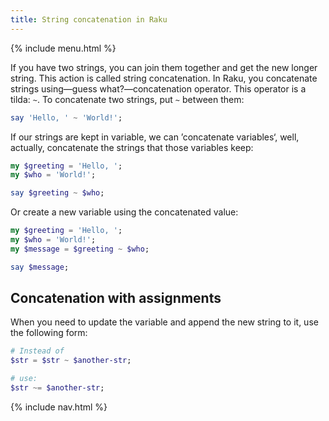 ```yaml
---
title: String concatenation in Raku
---
```


{% include menu.html %}

If you have two strings, you can join them together and get the new longer string. This action is called string concatenation. In Raku, you concatenate strings using—guess what?—concatenation operator. This operator is a tilda: `~`. To concatenate two strings, put `~` between them:

```raku
say 'Hello, ' ~ 'World!';
```

If our strings are kept in variable, we can ’concatenate variables‘, well, actually, concatenate the strings that those variables keep:

```raku
my $greeting = 'Hello, ';
my $who = 'World!';

say $greeting ~ $who;
```

Or create a new variable using the concatenated value:

```raku
my $greeting = 'Hello, ';
my $who = 'World!';
my $message = $greeting ~ $who;

say $message;
```

## Concatenation with assignments

When you need to update the variable and append the new string to it, use the following form:

```raku
# Instead of 
$str = $str ~ $another-str;

# use:
$str ~= $another-str;
```

{% include nav.html %}
